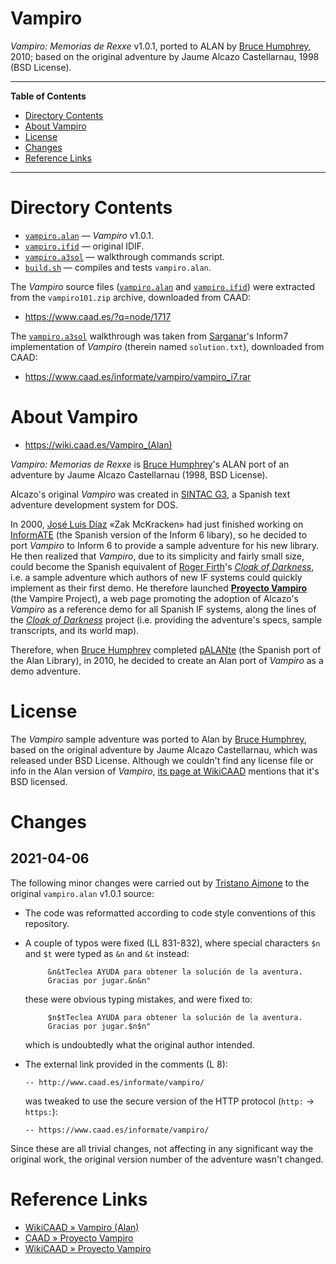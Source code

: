 # Vampiro

_Vampiro: Memorias de Rexxe_ v1.0.1, ported to ALAN by [Bruce Humphrey], 2010; based on the original adventure by Jaume Alcazo Castellarnau, 1998 (BSD License).

-----

**Table of Contents**

<!-- MarkdownTOC autolink="true" bracket="round" autoanchor="false" lowercase="only_ascii" uri_encoding="true" levels="1,2,3" -->

- [Directory Contents](#directory-contents)
- [About Vampiro](#about-vampiro)
- [License](#license)
- [Changes](#changes)
- [Reference Links](#reference-links)

<!-- /MarkdownTOC -->

-----

# Directory Contents

- [`vampiro.alan`][vampiro.alan] — _Vampiro_ v1.0.1.
- [`vampiro.ifid`][vampiro.ifid] — original IDIF.
- [`vampiro.a3sol`][vampiro.a3sol] — walkthrough commands script.
- [`build.sh`][build.sh] — compiles and tests `vampiro.alan`.

The _Vampiro_ source files ([`vampiro.alan`][vampiro.alan] and [`vampiro.ifid`][vampiro.ifid]) were extracted from the `vampiro101.zip` archive, downloaded from CAAD:

- https://www.caad.es/?q=node/1717

The [`vampiro.a3sol`][vampiro.a3sol] walkthrough was taken from [Sarganar]'s Inform7 implementation of _Vampiro_ (therein named `solution.txt`), downloaded from CAAD:

- https://www.caad.es/informate/vampiro/vampiro_i7.rar


# About Vampiro

- <https://wiki.caad.es/Vampiro_(Alan)>

_Vampiro: Memorias de Rexxe_ is [Bruce Humphrey]'s ALAN port of an adventure by Jaume Alcazo Castellarnau (1998, BSD License).

Alcazo's original _Vampiro_ was created in [SINTAC G3], a Spanish text adventure development system for DOS.

In 2000, [José Luis Díaz] «Zak McKracken» had just finished working on [InformATE]  (the Spanish version of the Inform 6 libary), so he decided to port _Vampiro_ to Inform 6 to provide a sample adventure for his new library.
He then realized that _Vampiro_, due to its simplicity and fairly small size, could become the Spanish equivalent of [Roger Firth]'s _[Cloak of Darkness]_, i.e. a sample adventure which authors of new IF systems could quickly implement as their first demo.
He therefore launched **[Proyecto Vampiro]** (the Vampire Project), a web page promoting the adoption of Alcazo's _Vampiro_ as a reference demo for all Spanish IF systems, along the lines of the _[Cloak of Darkness]_ project (i.e. providing the adventure's specs, sample transcripts, and its world map).

Therefore, when [Bruce Humphrey] completed [pALANte]  (the Spanish port of the Alan Library), in 2010, he decided to create an Alan port of _Vampiro_ as a demo adventure.

# License

The _Vampiro_ sample adventure was ported to Alan by [Bruce Humphrey], based on the original adventure by Jaume Alcazo Castellarnau, which was released under BSD License.
Although we couldn't find any license file or info in the Alan version of _Vampiro_, [its page at WikiCAAD] mentions that it's BSD licensed.

# Changes

<!-- MarkdownTOC:excluded -->
## 2021-04-06

The following minor changes were carried out by [Tristano Ajmone] to the original `vampiro.alan` v1.0.1 source:

- The code was reformatted according to code style conventions of this repository.
- A couple of typos were fixed (LL 831-832), where special characters `$n` and `$t` were typed as `&n` and `&t` instead:

    ```alan
         &n&tTeclea AYUDA para obtener la solución de la aventura.
         Gracias por jugar.&n&n"
    ```

    these were obvious typing mistakes, and were fixed to:

    ```alan
         $n$tTeclea AYUDA para obtener la solución de la aventura.
         Gracias por jugar.$n$n"
    ```

    which is undoubtedly what the original author intended.

- The external link provided in the comments (L 8):

    ```alan
    -- http://www.caad.es/informate/vampiro/
    ```

    was tweaked to use the secure version of the HTTP protocol (`http:` &rarr; `https:`):

    ```alan
    -- https://www.caad.es/informate/vampiro/
    ```

Since these are all trivial changes, not affecting in any significant way the original work, the original version number of the adventure wasn't changed.


# Reference Links

- [WikiCAAD » Vampiro (Alan)]
- [CAAD » Proyecto Vampiro]
- [WikiCAAD » Proyecto Vampiro]

<!-----------------------------------------------------------------------------
                               REFERENCE LINKS
------------------------------------------------------------------------------>

[InformATE]: https://wiki.caad.es/InformATE "WikiCAAD page on InformATE"
[SINTAC G3]: https://wiki.caad.es/Sintac "WikiCAAD page on SINTAC (Sistema INTegrado para el desarrollo de Aventuras Conversacionales)"
[Cloak of Darkness]: http://www.firthworks.com/roger/cloak/index.html "Visit the 'Cloak of Darkness' project"
[pALANte]: https://www.caad.es/?q=node/1718 "CAAD page on pALANte"

<!-- Vampiro -->

[Proyecto Vampiro]: https://www.caad.es/informate/vampiro/ "Página principal del Proyecto Vampiro."
[CAAD » Proyecto Vampiro]: https://www.caad.es/informate/vampiro/ "Página principal del Proyecto Vampiro."
[WikiCAAD » Proyecto Vampiro]: https://wiki.caad.es/Proyecto_Vampiro
[WikiCAAD » Vampiro (Alan)]: https://wiki.caad.es/Vampiro_(Alan)

[its page at WikiCAAD]: https://wiki.caad.es/Vampiro_(Alan) "WikiCAAD » Vampiro (Alan)"

<!-- project files and folders -->

[vampiro.a3sol]: ./vampiro.a3sol "View source file"
[vampiro.alan]: ./vampiro.alan "View source file"
[vampiro.ifid]: ./vampiro.ifid "View source file"
[build.sh]: ./build.sh "View source file"

<!-- people -->

[Bruce Humphrey]: https://alanif.blogspot.com/ "Visit Bruce Humphrey's blog on ALAN Spanish"
[José Luis Díaz]: https://wiki.caad.es/Zak_McKracken "View José Luis Díaz «Zak McKracken»'s page on WikiCAAD"
[Roger Firth]: http://www.firthworks.com/roger/index.html "Visit Roger Firth's personal homepage"
[Sarganar]: https://wiki.caad.es/Sarganar "View Sarganar's page on WikiCAAD"
[Tristano Ajmone]: https://github.com/tajmone "View Tristano Ajmone's GitHub profile"

<!-- EOF -->
